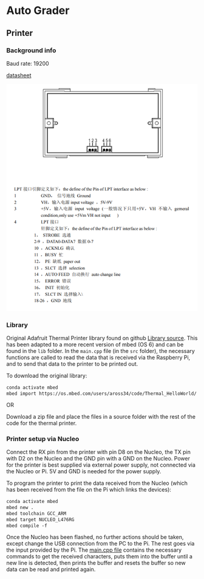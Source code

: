 # Auto Grader

## Printer

### Background info

Baud rate: 19200

[datasheet](https://cdn-shop.adafruit.com/datasheets/A2-user+manual.pdf)

![pinout](./img/printer-pinout.PNG)

### Library

Original Adafruit Thermal Printer library found on github [Library source](https://os.mbed.com/components/Adafruit-Thermal-Printer/). This has been adapted to a more recent version of mbed (OS 6) and can be found in the `lib` folder. In the `main.cpp` file (in the `src` folder), the necessary functions are called to read the data that is received via the Raspberry Pi, and to send that data to the printer to be printed out.

To download the original library:

```commands
conda activate mbed
mbed import https://os.mbed.com/users/aross34/code/Thermal_HelloWorld/
```

OR

Download a zip file and place the files in a source folder with the rest of the code for the thermal printer.

### Printer setup via Nucleo

Connect the RX pin from the printer with pin D8 on the Nucleo, the TX pin with D2 on the Nucleo and the GND pin with a GND on the Nucleo. Power for the printer is best supplied via external power supply, not connected via the Nucleo or Pi. 5V and GND is needed for the power supply.

To program the printer to print the data received from the Nucleo (which has been received from the file on the Pi which links the devices):

```commands
conda activate mbed
mbed new .
mbed toolchain GCC_ARM
mbed target NUCLEO_L476RG
mbed compile -f
```

Once the Nucleo has been flashed, no further actions should be taken, except change the USB connection from the PC to the Pi. The rest goes via the input provided by the Pi.
The [main.cpp file](./src/main.cpp) contains the necessary commands to get the received characters, puts them into the buffer until a new line is detected, then prints the buffer and resets the buffer so new data can be read and printed again.
